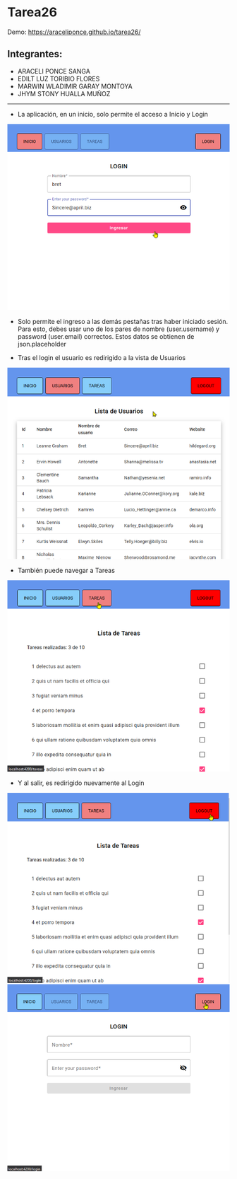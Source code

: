# Tarea26

Demo: <https://araceliponce.github.io/tarea26/>

## Integrantes:

- ARACELI PONCE SANGA
- EDILT LUZ TORIBIO FLORES
- MARWIN WLADIMIR GARAY MONTOYA
- JHYM STONY HUALLA MUÑOZ

---

- La aplicación, en un inicio, solo permite el acceso a Inicio y Login

![](./src/assets/capture.png)

- Solo permite el ingreso a las demás pestañas tras haber iniciado sesión. Para esto, debes usar uno de los pares de nombre (user.username) y password (user.email) correctos. Estos datos se obtienen de json.placeholder

- Tras el login el usuario es redirigido a la vista de Usuarios

![](./src/assets/capture1.png)

- También puede navegar a Tareas

![](./src/assets/capture3.png)

- Y al salir, es redirigido nuevamente al Login

![](./src/assets/capture4.png)
![](./src/assets/capture5.png)

